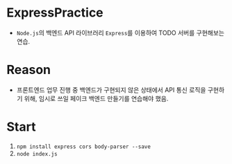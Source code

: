 # ExpressPractice
- `Node.js`의 백엔드 API 라이브러리 `Express`를 이용하여 TODO 서버를 구현해보는 연습.

# Reason
- 프론트엔드 업무 진행 중 백엔드가 구현되지 않은 상태에서 API 통신 로직을 구현하기 위해, 임시로 쓰일 페이크 백엔드 만들기를 연습해야 했음.

# Start
1. `npm install express cors body-parser --save`
2. `node index.js`
